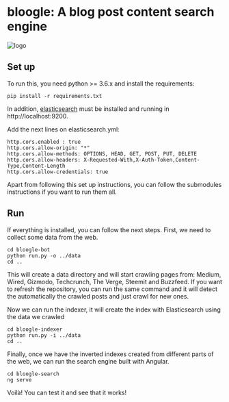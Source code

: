 # bloogle: A blog post content search engine

![logo](https://github.com/xaviml/bloogle/raw/master/bloogle-search/src/assets/bloogle.png)

## Set up
To run this, you need python >= 3.6.x and install the requirements:
```
pip install -r requirements.txt
```

In addition, [elasticsearch](https://www.elastic.co/downloads/elasticsearch) must be installed and running in http://localhost:9200.

Add the next lines on elasticsearch.yml:
~~~
http.cors.enabled : true
http.cors.allow-origin: "*"
http.cors.allow-methods: OPTIONS, HEAD, GET, POST, PUT, DELETE
http.cors.allow-headers: X-Requested-With,X-Auth-Token,Content-Type,Content-Length
http.cors.allow-credentials: true
~~~

Apart from following this set up instructions, you can follow the submodules instructions if you want to run them all.

## Run
If everything is installed, you can follow the next steps. First, we need to collect some data from the web.

~~~
cd bloogle-bot
python run.py -o ../data
cd ..
~~~

This will create a data directory and will start crawling pages from: Medium, Wired, Gizmodo, Techcrunch, The Verge, Steemit and Buzzfeed. If you want to refresh the repository, you can run the same command and it will detect the automatically the crawled posts and just crawl for new ones.

Now we can run the indexer, it will create the index with Elasticsearch using the data we crawled

~~~
cd bloogle-indexer
python run.py -i ../data
cd ..
~~~

Finally, once we have the inverted indexes created from different parts of the web, we can run the search engine built with Angular.

~~~
cd bloogle-search
ng serve
~~~

Voilà! You can test it and see that it works!
